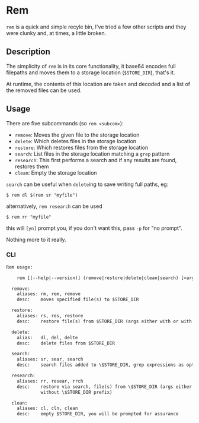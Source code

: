<!-- markdownlint-disable MD013 -->

# Rem

`rem` is a quick and simple recyle bin, I've tried a few other scripts and they were clunky and, at times, a little broken.

## Description

The simplicity of `rem` is in its core functionality, it base64 encodes full filepaths and moves them to a storage location (`$STORE_DIR`), that's it.

At runtime, the contents of this location are taken and decoded and a list of the removed files can be used.

## Usage

There are five subcommands (so `rem <subcom>`):

- `remove`: Moves the given file to the storage location
- `delete`: Which deletes files in the storage location
- `restore`: Which restores files from the storage location
- `search`: List files in the storage location matching a `grep` pattern
- `research`: This first performs a search and if any results are found, restores them
- `clean`: Empty the storage location

`search` can be useful when `delete`ing to save writing full paths, eg:

    $ rem dl $(rem sr "myfile")

alternatively, `rem research` can be used

    $ rem rr "myfile"

this will `[yn]` prompt you, if you don't want this, pass `-p` for "no prompt".

Nothing more to it really.

### CLI

```txt
Rem usage:

    rem [(--help|--version)] (remove|restore|delete|clean|search) [<args>]

  remove:
    aliases: rm, rem, remove
    desc:    moves specified file(s) to $STORE_DIR

  restore:
    aliases: rs, res, restore
    desc:    restore file(s) from $STORE_DIR (args either with or with $STORE_DIR prefix)

  delete:
    alias:   dl, del, delte
    desc:    delete files from $STORE_DIR

  search:
    aliases: sr, sear, search
    desc:    search files added to \$STORE_DIR, grep expressions as optional args

  research:
    aliases: rr, resear, rrch
    desc:    restore via search, file(s) from \$STORE_DIR (args either with or
             without \$STORE_DIR prefix)

  clean:
    aliases: cl, cln, clean
    desc:    empty $STORE_DIR, you will be prompted for assurance
```

